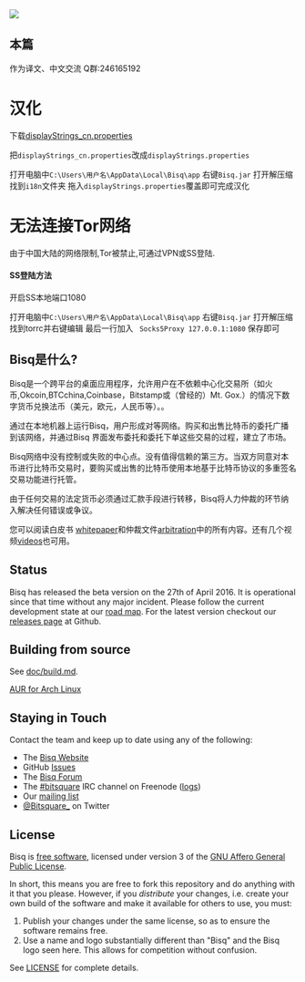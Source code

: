 <img src="https://bisq.io/wp-content/uploads/2014/09/bitsquare-home2.jpg"/>

本篇
------------------
作为译文、中文交流
Q群:246165192

# 汉化
下载[displayStrings_cn.properties](https://github.com/kdaye/exchange/blob/master/common/src/main/resources/i18n/displayStrings_cn.properties)

把`displayStrings_cn.properties`改成`displayStrings.properties`

打开电脑中`C:\Users\用户名\AppData\Local\Bisq\app`
右键`Bisq.jar` 打开解压缩
找到`i18n`文件夹
拖入`displayStrings.properties`覆盖即可完成汉化

# 无法连接Tor网络
由于中国大陆的网络限制,Tor被禁止,可通过VPN或SS登陆.
#### SS登陆方法
开启SS本地端口1080

打开电脑中`C:\Users\用户名\AppData\Local\Bisq\app`
右键`Bisq.jar` 打开解压缩
找到torrc并右键编辑
最后一行加入
` Socks5Proxy 127.0.0.1:1080`
保存即可

Bisq是什么?
------------------

Bisq是一个跨平台的桌面应用程序，允许用户在不依赖中心化交易所（如火币,Okcoin,BTCchina,Coinbase，Bitstamp或（曾经的）Mt. Gox.）的情况下数字货币兑换法币（美元，欧元，人民币等）。。

通过在本地机器上运行Bisq，用户形成对等网络。购买和出售比特币的委托广播到该网络，并通过Bisq 界面发布委托和委托下单这些交易的过程，建立了市场。

Bisq网络中没有控制或失败的中心点。没有值得信赖的第三方。当双方同意对本币进行比特币交易时，要购买或出售的比特币使用本地基于比特币协议的多重签名交易功能进行托管。

由于任何交易的法定货币必须通过汇款手段进行转移，Bisq将人力仲裁的环节纳入解决任何错误或争议。

您可以阅读白皮书 [whitepaper](https://bisq.io/bitsquare.pdf)和仲裁文件[arbitration](https://bisq.io/arbitration_system.pdf)中的所有内容。还有几个视频[videos](https://bisq.io/blog/category/video)也可用。


Status
------
Bisq has released the beta version on the 27th of April 2016. It is operational since that time without any major incident.
Please follow the current development state at our [road map]( https://bisq.io/roadmap).
For the latest version checkout our [releases page](https://github.com/bisq-network/exchange/releases) at Github.

Building from source
--------------------

See [doc/build.md](doc/build.md).

[AUR for Arch Linux](https://aur.archlinux.org/packages/bisq-git/)


Staying in Touch
----------------

Contact the team and keep up to date using any of the following:

 - The [Bisq Website](https://bisq.io)
 - GitHub [Issues](https://github.com/bisq-network/exchange/issues)
 - The [Bisq Forum]( https://forum.bisq.io)
 - The [#bitsquare](https://webchat.freenode.net/?channels=bitsquare) IRC channel on Freenode ([logs](https://botbot.me/freenode/bitsquare)) 
 - Our [mailing list](https://groups.google.com/forum/#!forum/bitsquare)
 - [@Bitsquare_](https://twitter.com/bitsquare_) on Twitter


License
-------

Bisq is [free software](https://www.gnu.org/philosophy/free-sw.html), licensed under version 3 of the [GNU Affero General Public License](https://gnu.org/licenses/agpl.html).

In short, this means you are free to fork this repository and do anything with it that you please. However, if you _distribute_ your changes, i.e. create your own build of the software and make it available for others to use, you must:

 1. Publish your changes under the same license, so as to ensure the software remains free.
 2. Use a name and logo substantially different than "Bisq" and the Bisq logo seen here. This allows for competition without confusion.

See [LICENSE](LICENSE) for complete details.
